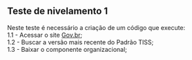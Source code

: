 ## Teste de nivelamento 1
Neste teste é necessário a criação de um código que execute:<br />
1.1 - Acessar o site [Gov.br](https://www.gov.br/ans/pt-br/assuntos/prestadores/padrao-para-troca-de-informacao-de-saude-suplementar-2013-tiss);<br />
1.2 - Buscar a versão mais recente do Padrão TISS;<br />
1.3 - Baixar o componente organizacional;<br />

